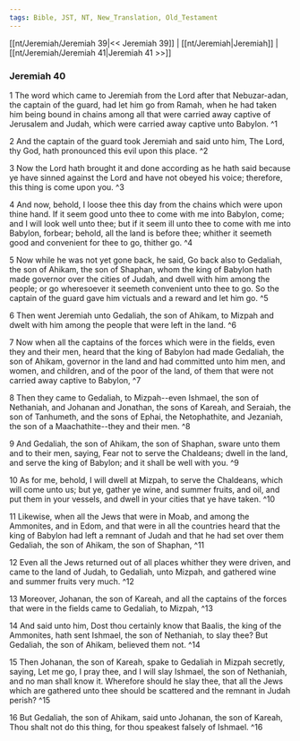 ```yaml
---
tags: Bible, JST, NT, New_Translation, Old_Testament
---
```


[[nt/Jeremiah/Jeremiah 39|<< Jeremiah 39]] | [[nt/Jeremiah|Jeremiah]] | [[nt/Jeremiah/Jeremiah 41|Jeremiah 41 >>]]

### Jeremiah 40

1 The word which came to Jeremiah from the Lord after that Nebuzar-adan, the captain of the guard, had let him go from Ramah, when he had taken him being bound in chains among all that were carried away captive of Jerusalem and Judah, which were carried away captive unto Babylon.  ^1

2 And the captain of the guard took Jeremiah and said unto him, The Lord, thy God, hath pronounced this evil upon this place.  ^2

3 Now the Lord hath brought it and done according as he hath said because ye have sinned against the Lord and have not obeyed his voice; therefore, this thing is come upon you.  ^3

4 And now, behold, I loose thee this day from the chains which were upon thine hand. If it seem good unto thee to come with me into Babylon, come; and I will look well unto thee; but if it seem ill unto thee to come with me into Babylon, forbear; behold, all the land is before thee; whither it seemeth good and convenient for thee to go, thither go.  ^4

5 Now while he was not yet gone back, he said, Go back also to Gedaliah, the son of Ahikam, the son of Shaphan, whom the king of Babylon hath made governor over the cities of Judah, and dwell with him among the people; or go wheresoever it seemeth convenient unto thee to go. So the captain of the guard gave him victuals and a reward and let him go.  ^5

6 Then went Jeremiah unto Gedaliah, the son of Ahikam, to Mizpah and dwelt with him among the people that were left in the land.  ^6

7 Now when all the captains of the forces which were in the fields, even they and their men, heard that the king of Babylon had made Gedaliah, the son of Ahikam, governor in the land and had committed unto him men, and women, and children, and of the poor of the land, of them that were not carried away captive to Babylon,  ^7

8 Then they came to Gedaliah, to Mizpah\--even Ishmael, the son of Nethaniah, and Johanan and Jonathan, the sons of Kareah, and Seraiah, the son of Tanhumeth, and the sons of Ephai, the Netophathite, and Jezaniah, the son of a Maachathite\--they and their men.  ^8

9 And Gedaliah, the son of Ahikam, the son of Shaphan, sware unto them and to their men, saying, Fear not to serve the Chaldeans; dwell in the land, and serve the king of Babylon; and it shall be well with you.  ^9

10 As for me, behold, I will dwell at Mizpah, to serve the Chaldeans, which will come unto us; but ye, gather ye wine, and summer fruits, and oil, and put them in your vessels, and dwell in your cities that ye have taken.  ^10

11 Likewise, when all the Jews that were in Moab, and among the Ammonites, and in Edom, and that were in all the countries heard that the king of Babylon had left a remnant of Judah and that he had set over them Gedaliah, the son of Ahikam, the son of Shaphan,  ^11

12 Even all the Jews returned out of all places whither they were driven, and came to the land of Judah, to Gedaliah, unto Mizpah, and gathered wine and summer fruits very much.  ^12

13 Moreover, Johanan, the son of Kareah, and all the captains of the forces that were in the fields came to Gedaliah, to Mizpah,  ^13

14 And said unto him, Dost thou certainly know that Baalis, the king of the Ammonites, hath sent Ishmael, the son of Nethaniah, to slay thee? But Gedaliah, the son of Ahikam, believed them not.  ^14

15 Then Johanan, the son of Kareah, spake to Gedaliah in Mizpah secretly, saying, Let me go, I pray thee, and I will slay Ishmael, the son of Nethaniah, and no man shall know it. Wherefore should he slay thee, that all the Jews which are gathered unto thee should be scattered and the remnant in Judah perish?  ^15

16 But Gedaliah, the son of Ahikam, said unto Johanan, the son of Kareah, Thou shalt not do this thing, for thou speakest falsely of Ishmael.  ^16

 
